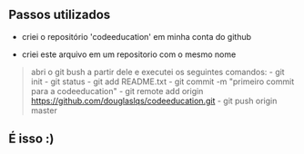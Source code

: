 ## Passos utilizados

- criei o repositório 'codeeducation' em minha conta do github

- criei este arquivo em um repositorio com o mesmo nome

> abri o git bush a partir dele e executei os seguintes comandos:
	- git init
	- git status
	- git add README.txt
	- git commit -m "primeiro commit para a codeeducation"
	- git remote add origin https://github.com/douglaslqs/codeeducation.git
	- git push origin master

## É isso :)